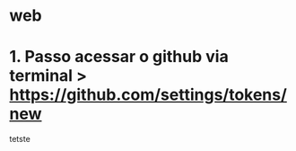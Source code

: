# web

# 1. Passo acessar o github via terminal > https://github.com/settings/tokens/new

tetste



